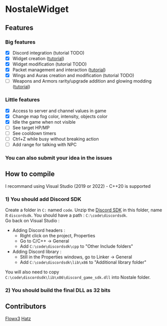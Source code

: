 # NostaleWidget

## Features
### Big features
- [x] Discord integration (tutorial TODO)
- [x] Widget creation ([tutorial](https://github.com/ApourtArtt/NostaleWidget/wiki/Windows-and-widgets))
- [x] Widget modification (tutorial TODO)
- [x] Packet management and interaction ([tutorial](https://github.com/ApourtArtt/NostaleWidget/wiki/Packet-management))
- [x] Wings and Auras creation and modification (tutorial TODO)
- [ ] Weapons and Armors rarity/upgrade addition and glowing modding ([tutorial](https://github.com/ApourtArtt/NostaleWidget/wiki/Stuff-management))

### Little features
- [x] Access to server and channel values in game
- [x] Change map fog color, intensity, objects color
- [x] Idle the game when not visible
- [ ] See target HP/MP
- [ ] See cooldown timers
- [ ] Ctrl+Z while busy without breaking action
- [ ] Add range for talking with NPC

### You can also submit your idea in the issues

## How to compile
I recommand using Visual Studio (2019 or 2022) - C++20 is supported

### 1) You should add Discord SDK
Create a folder in `C:` named `code`. Unzip the [Discord SDK](https://dl-game-sdk.discordapp.net/2.5.6/discord_game_sdk.zip) in this folder, name it `discordsdk`. You should have a path : `C:\code\discordsdk`.\
Go back on Visual Studio :
- Adding Discord headers :
  - Right click on the project, Properties
  - Go to C/C++ -> General
  - Add `C:\code\discordsdk\cpp` to "Other Include folders"
- Adding Discord library :
  - Still in the Properties windows, go to Linker -> General
  - Add `C:\code\discordsdk\lib\x86` to "Additional library folder"

You will also need to copy `C:\code\discordsdk\lib\x86\discord_game_sdk.dll` into Nostale folder.

### 2) You should build the final DLL as 32 bits


## Contributors

[Flowx3](https://github.com/Flowx3)
[Hatz](https://github.com/hatz02)
